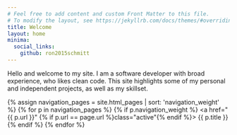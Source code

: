 ```yaml
---
# Feel free to add content and custom Front Matter to this file.
# To modify the layout, see https://jekyllrb.com/docs/themes/#overriding-theme-defaults
title: Welcome
layout: home
minima:
  social_links:
    github: ron2015schmitt
---
```



Hello and welcome to my site.  I am a software developer with broad experience, who likes clean code.  This site highlights some of my personal and independent projects, as well as my skillset.

{% assign navigation_pages = site.html_pages | sort: 'navigation_weight' %} {% for p in navigation_pages %} {% if p.navigation_weight %}
<a href="{{ p.url }}" {% if p.url == page.url %}class="active"{% endif %}> {{ p.title }} </a>
{% endif %} {% endfor %}